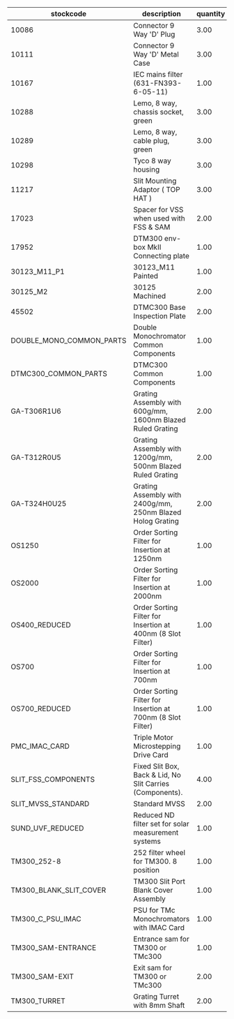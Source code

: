 |stockcode|description|quantity|location|
|---------|-----------|--------|--------|
|10086|Connector 9 Way 'D' Plug|3.00||
|10111|Connector 9 Way 'D' Metal Case|3.00||
|10167|IEC mains filter (631-FN393-6-05-11)|1.00||
|10288|Lemo, 8 way, chassis socket, green|3.00||
|10289|Lemo, 8 way, cable plug, green|3.00||
|10298|Tyco 8 way housing|3.00||
|11217|Slit Mounting Adaptor ( TOP HAT )|3.00||
|17023|Spacer for VSS when used with FSS & SAM|2.00||
|17952|DTM300 env-box MkII Connecting plate|1.00||
|30123_M11_P1|30123_M11 Painted|1.00||
|30125_M2|30125 Machined|2.00||
|45502|DTMC300 Base Inspection Plate|2.00||
|DOUBLE_MONO_COMMON_PARTS|Double Monochromator Common Components|1.00||
|DTMC300_COMMON_PARTS|DTMC300 Common Components|1.00||
|GA-T306R1U6|Grating Assembly with 600g/mm, 1600nm Blazed Ruled Grating|2.00||
|GA-T312R0U5|Grating Assembly with 1200g/mm, 500nm Blazed Ruled Grating|2.00||
|GA-T324H0U25|Grating Assembly with 2400g/mm, 250nm Blazed Holog Grating|2.00||
|OS1250|Order Sorting Filter for Insertion at 1250nm|1.00||
|OS2000|Order Sorting Filter for Insertion at 2000nm|1.00||
|OS400_REDUCED|Order Sorting Filter for Insertion at 400nm (8 Slot Filter)|1.00||
|OS700|Order Sorting Filter for Insertion at 700nm|1.00||
|OS700_REDUCED|Order Sorting Filter for Insertion at 700nm (8 Slot Filter)|1.00||
|PMC_IMAC_CARD|Triple Motor Microstepping Drive Card|1.00||
|SLIT_FSS_COMPONENTS|Fixed Slit Box, Back & Lid, No Slit Carries (Components).|4.00||
|SLIT_MVSS_STANDARD|Standard MVSS|2.00||
|SUND_UVF_REDUCED|Reduced ND filter set for solar measurement systems|1.00||
|TM300_252-8|252 filter wheel for TM300. 8 position|1.00||
|TM300_BLANK_SLIT_COVER|TM300 Slit Port Blank Cover Assembly|1.00||
|TM300_C_PSU_IMAC|PSU for TMc Monochromators with IMAC Card|1.00||
|TM300_SAM-ENTRANCE|Entrance sam for TM300 or TMc300|1.00||
|TM300_SAM-EXIT|Exit sam for TM300 or TMc300|2.00||
|TM300_TURRET|Grating Turret with 8mm Shaft|2.00||
